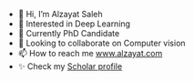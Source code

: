 - 👋 Hi, I’m Alzayat Saleh
- 👀 Interested in Deep Learning
- 🌱 Currently PhD Candidate
- 💞️ Looking to collaborate on Computer vision
- 📫 How to reach me www.alzayat.com
- ✨ Check my [Scholar profile](https://scholar.google.com/citations?user=OaFJvaIAAAAJ&hl=en)

<!---
alzayats/alzayats is a ✨ special ✨ repository because its `README.md` (this file) appears on your GitHub profile.
You can click the Preview link to take a look at your changes.
--->
